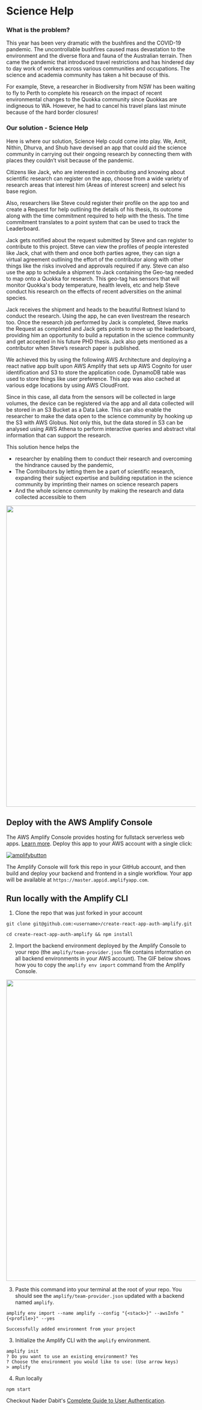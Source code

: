 # Science Help

<div>
            <h3>What is the problem?</h3>
            <p>This year has been very dramatic with the bushfires and the COVID-19 pandemic.
              The uncontrollable bushfires caused mass devastation to the environment and the diverse flora and fauna of the Australian terrain.
              Then came the pandemic that introduced travel restrictions and has hindered day to day work of workers across various communities 
              and occupations. The science and academia community has taken a hit because of this.
            </p>
            <p>
            For example, Steve, a researcher in Biodiversity from NSW has been waiting to fly to Perth to complete his research on the impact of
            recent environmental changes to the Quokka community since Quokkas are indigneous to WA. However, he had to cancel his travel plans last
             minute because of the hard border closures!
            </p>
          </div>
          <div>
            <h3>Our solution - Science Help</h3>
            <p>
              Here is where our solution, Science Help could come into play. We, Amit, Nithin, Dhurva, and Shub have devised an app that 
              could aid the science community in carrying out their ongoing research by connecting them with places they couldn’t visit because of the pandemic.
            </p>
            <p>
              Citizens like Jack, who are interested in contributing and knowing about scientific research can register on the app, choose from a wide variety 
              of research areas that interest him (Areas of interest screen) and select his base region.
            </p>
            <p>
              Also, researchers like Steve could register their profile on the app too and create a Request for help outlining the details of his thesis, its 
              outcome along with the time commitment required to help with the thesis. The time commitment translates to a point system that can be used to track the Leaderboard.
            </p>
            <p>
              Jack gets notified about the request submitted by Steve and can register to contribute to this project. Steve can view the profiles of people interested like Jack, chat with them and once both parties agree, 
              they can sign a virtual agreement outlining the effort of the contributor along with other things like the risks involved and approvals required if any. 
              Steve can also use the app to schedule a shipment to Jack containing the Geo-tag needed to map onto a Quokka for research. This geo-tag has sensors that will
              monitor Quokka's body temperature, health levels, etc and help Steve conduct his research on the effects of recent adversities on the animal species.
            </p>
            <p>
              Jack receives the shipment and heads to the beautiful Rottnest Island to conduct the research. Using the app, he can even livestream the research too.
              Once the research job performed by Jack is completed, Steve marks the Request as completed and Jack gets points to move up the leaderboard,
              providing him an opportunity to build a reputation in the science community and get accepted in his future PHD thesis.
              Jack also gets mentioned as a contributor when Steve’s research paper is published.
            </p>
            <p>
              We achieved this by using the following AWS Architecture and deploying a react native app built upon AWS Amplify that sets up AWS Cognito for user 
              identification and S3 to store the application code. DynamoDB table was used to store things like user preference.
              This app was also cached at various edge locations by using AWS CloudFront.
            </p>
            <p>
              Since in this case, all data from the sensors will be collected in large volumes, the device can be registered via the app and all data collected 
              will be stored in an S3 Bucket as a Data Lake. This can also enable the researcher to make the data open to the science community by hooking up the S3 
              with AWS Globus. Not only this, but the data stored in S3 can be analysed using AWS Athena to perform interactive queries and abstract vital information 
              that can support the research.
            </p>
            <p>This solution hence helps the 
              <ul>
                <li>researcher by enabling them to conduct their research and overcoming the hindrance caused by the pandemic,</li>
                <li>The Contributors by letting them be a part of scientific research, expanding their subject expertise and building reputation in the science community by imprinting their names on science research papers</li>
                <li>And the whole science community by making the research and data collected accessible to them</li>
              </ul>
            </p>
          </div>
          <div>
            <img src="https://github.com/shubgupta1/create-react-app-auth-amplify/blob/master/src/images/Science%20Help%20App.mp4" width="800"/>
          </div>

## Deploy with the AWS Amplify Console

The AWS Amplify Console provides hosting for fullstack serverless web apps. [Learn more](https://console.amplify.aws). Deploy this app to your AWS account with a single click:

[![amplifybutton](https://oneclick.amplifyapp.com/button.svg)](https://console.aws.amazon.com/amplify/home#/deploy?repo=https://github.com/aws-samples/create-react-app-auth-amplify)

The Amplify Console will fork this repo in your GitHub account, and then build and deploy your backend and frontend in a single workflow. Your app will be available at `https://master.appid.amplifyapp.com`.

## Run locally with the Amplify CLI

1. Clone the repo that was just forked in your account

  ```
  git clone git@github.com:<username>/create-react-app-auth-amplify.git

  cd create-react-app-auth-amplify && npm install
  ```

2. Import the backend environment deployed by the Amplify Console to your repo (the `amplify/team-provider.json` file contains information on all backend environments in your AWS account). The GIF below shows how you to copy the `amplify env import` command from the Amplify Console. 

<img src="https://github.com/aws-samples/create-react-app-auth-amplify/blob/master/src/images/import-backend.gif" width="800"/>

3. Paste this command into your terminal at the root of your repo. You should see the `amplify/team-provider.json` updated with a backend named `amplify`.

  ```
  amplify env import --name amplify --config "{<stack>}" --awsInfo "{<profile>}" --yes

  Successfully added environment from your project
  ```

3. Initialize the Amplify CLI with the `amplify` environment.

  ```
  amplify init
  ? Do you want to use an existing environment? Yes
  ? Choose the environment you would like to use: (Use arrow keys)
  > amplify
  ```

4. Run locally

  ```
  npm start
  ```

Checkout Nader Dabit's [Complete Guide to User Authentication](https://dev.to/dabit3/the-complete-guide-to-user-authentication-with-the-amplify-framework-2inh).
